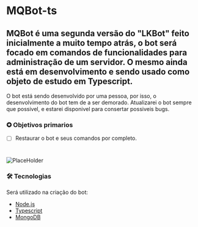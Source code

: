 # MQBot-ts
## MQBot é uma segunda versão do "LKBot" feito inicialmente a muito tempo atrás, o bot será focado em comandos de funcionalidades para administração de um servidor. O mesmo ainda está em desenvolvimento e sendo usado como objeto de estudo em Typescript.

O bot está sendo desenvolvido por uma pessoa, por isso, o desenvolvimento do bot tem de a ser demorado. Atualizarei o bot sempre que possivel, e estarei disponivel para consertar possiveis bugs.

### ✪ Objetivos primarios

- [ ] Restaurar o bot e seus comandos por completo.

#
![PlaceHolder](https://s2.glbimg.com/gNx3bSr2tVULc3kK9mqggKyKJOg=/696x390/smart/filters:cover():strip_icc()/i.s3.glbimg.com/v1/AUTH_08fbf48bc0524877943fe86e43087e7a/internal_photos/bs/2020/h/w/Abq4oBSySsO0xmGnkDlg/discord.jpg)

### 🛠 Tecnologias

Será utilizado na criação do bot:
- [Node.js](https://nodejs.org/en/)
- [Typescript](https://www.typescriptlang.org/)
- [MongoDB](https://www.mongodb.com/)

